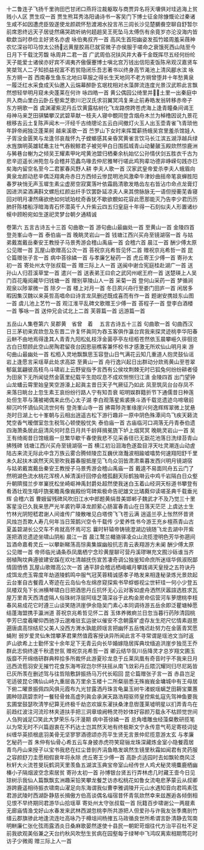<!-- { "loadSidebar": true } -->
十二鲁连子飞扬千里驹田巴甘闭口燕将泣裁躯取与商贾异名将天壤俱对珪逃海上贫贱小人区
贾生叹一首
贾生熊耳秀洛阳诵诗书一客吴门下博士征金除慷慨论过秦诸生咸不如因遭虎臣毁遂使龙颜疏怀愁渡湘水投言吊三闾长沙见楚鵩飬空聊自舒暂尔前席恩终远天子居徒然痛哭疏听纳何趦趄吴王死坠马太傅伤有余竟岁亦沦没海内皆欷歔当时恭俭主好贤名亦虗
咏伯夷叔齐一首
高风生首阳幽姿发孤竹姬周羞采薇神农忆深谷叩马惊太公扬&#62377;远黄屋胶鬲巳就官微子亦侯服于嗟命之衰饿死西山陆至今日月下千载沈芳馥
咏周井二君一首
广武周伯况扶风井大春千金既挥尽五经何纷纶天子能爱士诸侯亦好宾不谒夷齐傲偃蹇博士嗔北宫万钱出信阳麦饭陈帛观汉嘉贤车笑桀驾人二子知损益视富不若贫隐闭乐吾志著书以终身高节渑池上清风郿水滨
咏东方朔一首
西南春生鱼东北地曰草服之得长生天地同不老方朔曾堕井十年愁黄泉一履泛红水采食成天仙邀入云煓幕醉卧玄珉枕相对水藻屏流连度光景汉武聆此言飘然想轻举明月窥未央蓬莱在何许
咏四皓一首
黄公偶园公绮里并&#62798;&#63141;土里一出秦庭中共入商山里白云卧丘壑紫芝歌川汜汉氏求羽翼冥鸿复来止前寿皓发翁转移赤帝子
东方朔歌一首
虞渊濯紫泥丹丘饮黄露枯树化飞龙路傍跨苍虎海上逢青瞳桑间谒王母神马来芝田骐驎攀汉武碧草献一枝夫人寝中覩同登含烟舟木兰为棹橹因说九景花根移吉云土复陈声闻木一汗经千古绮牕论五云白间撤灯火玉人出玉壶青雀飞青琐他年辞帝阙独泛蓬莱舸
越来溪歌一首
苎罗山下女时来挥鬻薪扬蛾吴宫里羞杀馆娃人子胥没金匮笑与龙逢邻哀哉怀九子螳螂感其亲昏冥黄雀言饮马长江滨五湖浮越兵绿水旌旗明英雄轼鼃主壮气吞鲵鲸君子被兕甲白日围孤城青山动鼙皷玉殿欻然惊鹿洲与豨巷台榭为之倾吴王耀素甲叱咤黄池盟归栖秦余杭始忆公孙情伏剑五胜衣千古为悲辛迢遥长洲苑忽与会稽并范蠡鸟喙去仲尼雅琴行嗟此鸡狗辈功德非峥嵘句践亦巳矣海内留空名至今二君冢春风野人耕
李夫人歌一首
汉家武皇帝爱杀李夫人蛾眉向黄泉龙颜动悲辛偶泛翔禽舟赤日方西倾云惨昆明池风激牵牛津妙曲摇帝笔哀蝉胜阳春罗袂悄无声玉墀生素尘虚房空寂寞落叶依霜扃清歌发皓齿左右皆沾巾命点龙膏灯因进洪梁酒满斟文螺卮红颜出纤手饮罢卧延凉夫人来其傍脉脉无一语但授蘅芜香寝回对明月凄然痛欲绝如何琥珀枕奇香犹不歇欲覩如花容此愿那能灭乃告李少君历历肺肝陈楼船浮暗海青石怀潜英千人升紫云四五归皇庭十年得一石刻似夫人形置诸纱幙中顾盼宛如生遂祀灵梦台朝夕通精诚

卷第六
五言古诗五十三首 
句曲歌一首 
游句曲山最幽处一首 
至黄山一首 
金陵四首 
登尧峯山寺一首 
泰伯庙一首 
晚眺灵岩山一首 
钱塘江西兴买舟至镜湖宿一首 
与姑弟戴嵩戴岳秦安王教授子马景秀游会稽山禹庙一首 
会稽六首 
晨江一首 
酬少傅太原公见赠一首 
瓦屋山歌赠高公次一首 
荅祝京兆希哲见怀二首 
赠祝京兆希哲一首 
昆仑篇赠张子言一首 
病中荅徐繗一首 
与孝廉乞秘药一首 
虎丘寄王少傅一首 
寄孙太初一首 
寄处州太守张叔载一首 
赠三际上人一首 
送闽中谢佥宪庭桂赴湖广一首 
送孙山人归苕溪草堂一首 
遣兴一首 
送表弟王曰俞之武冈州岷王府一首 
送楚瑛上人吴门百花庵阅藏毕归钱塘一首 
赠别草陵山人一首 
采菊一首 
登何山采药一首 
梦循涧观泉以陟翠微一首 
除夕一首 
楼上对月一首 
冬日夙兴舟行至娄门田庐一首 
闲居多暇因集汉魏以来英哲高唱命曰诗言龙凤删述既成喜而有作一首 
题谢安携妓东山图一首 
虞儿池上艺竹一首 
观江淮平乱碑文歌赠王少傅一首 
荅程子一首 
登李白酒楼一首 
筝咏一首 
送仲兄会试北上二首 
芙蓉篇一首 
远游篇一首

五岳山人集卷第六 吴郡黄　省曾　着 　五言古诗五十三首
句曲歌一首
句曲西汉日三茅初来宾欻忽及东晋二许复怀眞同为吞玉客俱作瀛台宾我来探灵迹桃李华阳春云軿不由地焉得逢其人青青九阳松虬枝浮金菌亭亭左纽栢苍然依玉晨攀崕久徘徊览古白日颓顾此空山房陶君留夜台因思丽樵客兼怀校书才感激无所欢仙山明月来
游句曲山最幽处一首
松栢入灵地飘飘思玉容登山日气满花云知几重道人抱灵鼓仙谣岩上逢愿言采瑶草此处求高踪
至黄山一首
舟行逸兴起日出群动分欻焉黄山至苍翠郁氤氲翩彼高枝鸟斗啸岩上云野叟指予言西有公侯坟荆棘无时已狐兔何纷纷耕者侵为田泉下无所闻徒然金匮里纪载平生勋叹息不成欢恻恻归江濆
金陵四首
出门望钟山龙蟠云霄里始皇笑空游濠上起眞主昔日天子气厥征乃如此
凤至筑凤台台存凤不来落日眺台上忽生素王哀纷纷行路人宁有知吾衰
昭明娱群籍折节下通儒昔日种莲处但生苹与蒲被褐偶来此伤心太子湖
李白观落星紫裘换斗酒千载览遗迹乌啼墩前柳沉吟怀谪仙风流世何有
登尧峯山寺一首
拂霄陟尧峯缘崖兴何逸辉辉翠微上犹悬尧时日湖上七十峯朝与云相出逍遥古松下游行趣非一原中阴色殊潭间鸟飞疾天籁流梵空香气暧僧室忽生税驾心顿使殷忧失
泰伯庙一首
古庙临河口凋落无丹青泰伯遗四海萧条居此庭清风何时息日月共千龄拜揖冕旒下垆上烟冥冥
晚眺灵岩山一首
吴王有绮阁昔日馆蛾眉一旦繁华歇千春使我悲不见采香径已无翫花池落日洗绿苔青山拂残碑
钱塘江西兴买舟至镜湖宿一首
横江初沿洄海色遂盈目浮天吐灵潮连山动虗陆古来流无际此中含万族云雾合腾倾陵峦互巍伏潋灎波相踰嘘噏势何速翔阳舒千里未久起扶木飒然天风至吹我暮春服抵崖见飞鸟众羽皆肃肃乘暮发西兴明月镜湖宿
与姑弟戴嵩戴岳秦安王教授子马景秀游会稽山禹庙一首
戴逵不易面同舟五云门了然明湖色流水桃花浑榜人棹清溪纡回停会稽孤翻天际鹤独啭云中鸡千岩隔白日众壑升朝隮掇兰步崒嶪抚松坐崎岖神禹封爵处超然使我迷白玉着山经洞天标道书攀登有肴酒壮观生嘻吁旒冕瞻禹像峩殿纷穹碑紫极命告祀雄文比璚蕤仰读嗟圣典千载垂光辉
会稽六首
曹娥留残碑风吹旧江水中郎题黄绢昔美邯郸子魏武才不及乃觉三十里
客星没已久我来思严光羊裘钓草泽龙颜萦心肠富春青山在日落天茫茫
上虞达士生竹林光阴短嵇君谢人间谁传广陵散唯见白塔傍飞飞苍云满
逍遥兰亭上怅然怀昔贤风烛岂吾欺人寿几何年当日笼鹅兴空令千载传
少爱养性书今游王充乡檀燕青山古夏盖碧湖长公交车不肯就高怀焉可忘
曩时轩辕帝铸镜澄湖边镜随飞龙去湖中开紫莲把酒览遗迹坐啸山阴船
晨江一首
晨江鹜兰檝骆驿凌众山流揽澄明色芳华弥遡间旨酒命嘉肴灵丘一以攀新睇荡高悰奥集娱幽般抗志青云表翔游方未阑
酬少傅太原公见赠一首
帝师临光诵条忝凤凰栖宁念珍黄屋聊可营丹溪璆琳充文囿沙砾谁当齐弱植陶坟典遵彼建安蹊在欢吐清越抚伤宣苦凄奇调公独鉴知命庶所迷瑶华佩淑贶鄙情固恓恓
瓦屋山歌赠高公次一首
通平辞会稽远栖峨嵋月攀践谒天皇授之五符诀丹成饵龙虎玉霄度年劫道陵鹤鸣中服气冠芙蓉精诚感孝子皓发来相逢秘录炼光景欻起云台峯自古餐霞人寄迹在云岛仙令左绵彦窥探紫书早蜉蝣视尘世轩珪一何小少登五凤楼双凫下长洲横琴啸白日把酒思丹丘抗怀无心云对客如虗舟洒然厌嚣諠选胜求瓦屋万里青天西清虚隔人俗珠树浮层阿瑶芝蔼深谷于此构金房命侣营河车萝牕桃李枝春风易成花它时遵三山谈笑随洪崖伊余隐吴门素心本同调待游五岳余即泛瞿塘棹愿结蓬海盟携手瀛洲道
荅祝京兆希哲见怀二首
玉体养微痾兰日忽当暮行药陟清园桃李芳巳度羲曜仰西驰浮云邈难驻玄运驶以催安不念朝露旷虚存友生咫尺忆情素遐思遡唐虞高悰结尼父美人没西方渭水孰能顾瑶言把幽怀五岳愧迟赴努力在金匮青冥愿蝇附
弱岁爱灵仙朱馆攀茅君果然值霞客授诀异所闻此言不寻常谓是瑶池文当时返庐山欲希上士勤怀宝十余年足下无青云向长毕婚嫁隐居挥典坟缅追洪崖步独觅王乔群此志倘终遂千秋遗世氛
赠祝京兆希哲一首
卿云结华氛川岳降灵才总岁翔文圃玉版靡不开绵络研群典稡拾多所裁怀此游夏珍龙息于丘莱凤凰有奇音时乎不我来日月迅西流苞羽安无摧竹花食东海岑寂岂尔怀扶摇从南飞敛彩丹丘隈沉耀同归尽尼跖皆已灰所羡在删述驾与往哲陪敷辞振扬马万代长昭回
昆仑篇赠张子言一首
赤县岂足宅适彼昆仑隅仙山峙九重层各万里余玉楼十二所粲丽悉无殊峩峩金墉城中有王母居下俯二曜景振佩四风俱元霞布九光甘露洒丹珠言龟巢玉树牛渚蜕瑶螭芝田耨宝粟蕙圃种琼蔬碧柰时一餐轻骨耸高虚列眞会承渊天路浩翔驱师皇控紫虬寇先驾神鱼要我玄圃堂鼓瑟吹清竽纪算无终极千劫恣欢娱东濯扶桑津息辔蓬莱墟明星以扪弄青鸟在前趋红波注河流珍林夹道扶手把三洞章琅阙畅灵符妙体好容颜万载永不枯顾觉世间人刍狗诚足□笑此大梦荣乐与汗漫期
病中荅徐繗一首
总角嗜雕虫经藻粲敷研揽笔以为常无时不兴篇遐衷在不朽达士岂其然天地有终极斯文宁永传意气苟足寄枝词徒纠缠华英损根底羽美骨无坚寥寥酒德颂亦亮平生贤无言景仲尼揽意游太玄
与孝廉乞秘药一首
朱仲有仙骨心希五云车身披赤虎符笑窥骊龙珠深藏炼金室小隐餐霞居青鸟丹山来授子以宝书我悲在红尘昔剖齐涓鱼皓发飒然生镜里秋霜如闻君有灵药服之容颜舒刀圭愿相假衰年将永除
虎丘寄王少傅一首
高卧贞适园时去如飘轮商风泛秋轩大火流苍旻玩鹤洞天里羡鱼五湖滨玉典宝帝室山经传世人鸡犬秘灵境麋鹿栖幽榛小子隔烟波空念索居贫
寄孙太初一首
孙博银台贤五行弄林虑几时藏王壸今日见琼树示我仙人篇飘飘玄洲趣采铅笑攀龙餐芝访赤松桃花如鲁女流电悲茅蒙云从叔卿游跨鹿遥相待振衣啸南山濯足向东海谓我似曹李雅调陵开元山水遇知音向君鸣素弦君游武陵时西湖卧静慈长揖傲方伯高谈偶名缁宿昔怀青氛欻然幸来兹邂逅各倾倒相见恨不早终期同君游华山拾瑶草
寄处州太守张叔载一首
阮籍百步啸谢公一两屣素无廊庙情渔戈好山水春发来武林西湖忽桃李所共游把人但爱孙与许我友张季鹰剖竹缙云郡旗骖此地逢流连吐高咏乃于樽俎间杨搉五马政循良世所希谓言卧清静去驾南明軿廉仁张化弦雨露洒炎日桑麻歌晏然遂使十县民一朝釲苛烟往代方治平召杜不足前我欲观美俗兼之天台约秋风吹愁生贫病在园壑每于绿琴中飞鸿叹离索相期莺花时访子少微阁
赠三际上人一首
